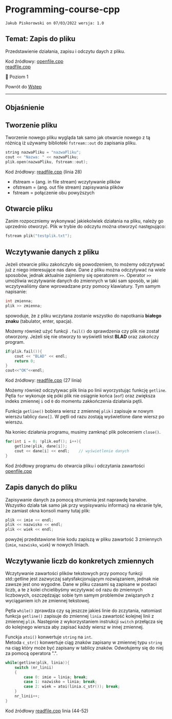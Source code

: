 # Programming-course-cpp

`Jakub Piskorowski on 07/03/2022 wersja: 1.0`

## Temat: Zapis do pliku

Przedstawienie działania, zapisu i odczytu daych z pliku.

Kod źródłowy: [openfile.cpp](openfile.cpp) \
[readfile.cpp](readfile.cpp)

&#x1F4D2; Poziom 1

Powrót do [Wstęp](/2-algorytmika/2-1-wstep/README.md)

---

## Objaśnienie

## Tworzenie pliku

Tworzenie nowego pliku wygląda tak samo jak otwarcie nowego z tą różnicą iż używamy biblioteki `fstream::out` do zapisania pliku.

```cpp
string nazwaPliku = "nazwaPliku";
cout << "Nazwa: " << nazwaPliku;
plik.open(nazwaPliku, fstream::out);
```

Kod źródłowy: [readfile.cpp](readfile.cpp) (linia 28)

- ifstream = (ang. in file stream) wczytywanie plików
- ofstream = (ang. out file stream) zapisywania plików
- fstream = połączenie obu powyższych

## Otwarcie pliku

Zanim rozpoczniemy wykonywać jakiekolwiek działania na pliku, należy go uprzednio otworzyć. Plik w trybie do odczytu można otworzyć następująco:

```cpp
fstream plik("testplik.txt");
```


## Wczytywanie danych z pliku

Jeżeli otwarcie pliku zakończyło się powodzeniem, to możemy odczytywać już z niego interesujące nas dane. Dane z pliku można odczytywać na wiele sposobów, jednak aktualnie zajmiemy się operatorem `>>`. Operator `>>` umożliwia wczytywanie danych do zmiennych w taki sam sposób, w jaki wczytywaliśmy dane wprowadzane przy pomocy klawiatury. Tym samym napisanie:

```cpp
int zmienna;
plik >> zmienna;
```

spowoduje, że z pliku wczytana zostanie wszystko do napotkania **białego znaku** (tabulator, enter, spacja).

Możemy również użyć funkcji `.fail()` do sprawdzenia czy plik nie został otworzony. Jeżeli się nie otworzy to wyświetli tekst **BLAD** oraz zakończy program.

```cpp
if(plik.fail()){
    cout << "BLAD" << endl;
    return 0;
}
cout<<"OK"<<endl;
```

Kod źródłowy: [readfile.cpp](readfile.cpp) (27 linia)

Możemy również odczytywac plik linia po linii wyorzystując funkcję `getline`. Pętla `for` wykonuje się póki plik nie osiągnie końca (`eof`) oraz zwiększa indeks zmiennej `i` od `0` do momentu zakkończenia działania pętli.

Funkcja `getline()` bobiera wiersz z zmiennej `plik` i zapisuje w nowym wierszu tablicy `dane[]`. W pętli od razu zostają wyświetlone dane wiersz po wierszu.

Na koniec działania programu, musimy zamknąć plik poleceniem `close()`.

```cpp
for(int i = 0; !plik.eof(); i++){
    getline(plik, dane[i]);     
    cout << dane[i] << endl;    // wyświetlenie danych 
} 
```

Kod źródłowy programu do otwarcia pliku i odczytania zawartości [openfile.cpp](openfile.cpp)


## Zapis danych do pliku

Zapisywanie danych za pomocą strumienia jest naprawdę banalne. Wszystko działa tak samo jak przy wypisywaniu informacji na ekranie tyle, że zamiast okna konsoli mamy tutaj plik:

```cpp
plik << imie << endl;
plik << nazwisko << endl;
plik << wiek << endl;
```

powyżej przedstawione linie kodu zapiszą w pliku zawartość 3 zmiennych (`imie`, `nazwisko`, `wiek`) w nowych liniach.

## Wczytywanie liczb do konkretych zmiennych

Wczytywanie zawartości plików tekstowych przy pomocy funkcji std::getline jest zazwyczaj satysfakcjonującym rozwiązaniem, jednak nie zawsze jest ono wygodne. Dane w pliku czasami są zapisane w postaci liczb, a te z kolei chcielibyśmy wczytywać od razu do zmiennych liczbowych, oszczędzając sobie tym samym problemów związanych z wyciąganiem ich ze zmiennej tekstowej.

Pętla `while()` zprawdza czy są jeszcze jakieś linie do zczytania, natomiast funkcja `getline()` zapisuje do zmiennej `linia` zawartość kolejnej linii z zmiennej `plik`. Następnie z wykorzystaniem instrukcji `switch` przełącza się do kolejnego wiersza aby zapisać każdy wiersz w innej zmiennej.

Funckja `atoi()` konwertuje `string` na `int`. \
Metoda `c_str()` konwertuje ciąg znaków zapisany w zmiennej typu `string` na ciąg który może być zapisany w tablicy znaków. Odwołujemy się do niej za pomocą operatora ".".

```cpp
while(getline(plik, linia)){
    switch (nr_linii)
    {
        case 0: imie = linia; break;
        case 1: nazwisko = linia; break;
        case 2: wiek = atoi(linia.c_str()); break;
    }
    nr_linii++;
}
```

Kod źródłowy [readfile.cpp](readfile.cpp) linia (44-52)

